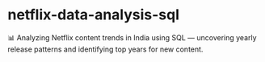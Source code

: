 # netflix-data-analysis-sql
📊 Analyzing Netflix content trends in India using SQL — uncovering yearly release patterns and identifying top years for new content.
